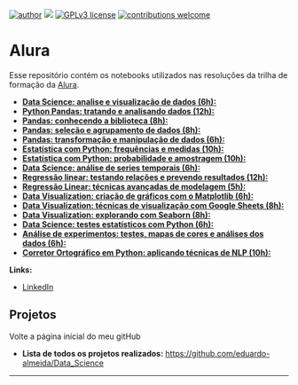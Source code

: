 [![author](https://img.shields.io/badge/author-Eduardo%20Almeida-red.svg)](https://www.linkedin.com/in/eduardo-almeida-814a676a/) [![](https://img.shields.io/badge/python-3.7+-blue.svg)](https://www.python.org/downloads/release/python-365/) [![GPLv3 license](https://img.shields.io/badge/License-GPLv3-blue.svg)](http://perso.crans.org/besson/LICENSE.html) [![contributions welcome](https://img.shields.io/badge/contributions-welcome-brightgreen.svg?style=flat)](https://github.com/karinnecristina/Data-Science)
 
# Alura

Esse repositório contém os notebooks utilizados nas resoluções da trilha de formação da [Alura](https://cursos.alura.com.br/).

* [**Data Science: analise e visualização de dados (6h):**](https://github.com/eduardo-almeida/Data_Science/blob/master/Alura/Analise%20e%20Visualizacao/Introdu%C3%A7%C3%A3o_a_Data_Science.ipynb)
* [**Python Pandas: tratando e analisando dados (12h):**](https://github.com/eduardo-almeida/Data_Science/tree/master/Alura/Tratando%20e%20Analisando%20Dados)
* [**Pandas: conhecendo a biblioteca (8h):**](https://github.com/eduardo-almeida/Data_Science/blob/master/Alura/Pandas%20Conhecendo%20a%20Biblioteca/Pojeto%20Imobiliaria.ipynb)
* [**Pandas: seleção e agrupamento de dados (8h):**](https://github.com/eduardo-almeida/Data_Science/blob/master/Alura/Pandas%20Selecao%20e%20Agrupamento%20de%20Dados/Selecao%20e%20Agrupamento.ipynb) 
* [**Pandas: transformação e manipulação de dados (6h):**](https://cursos.alura.com.br/course/pandas-transformacao-manipulacao-dados)
* [**Estatística com Python: frequências e medidas (10h):**](https://cursos.alura.com.br/course/estatistica-distribuicoes-e-medidas)
* [**Estatística com Python: probabilidade e amostragem (10h):**](https://cursos.alura.com.br/course/estatistica-probabilidade-e-amostragem)
* [**Data Science: análise de series temporais (6h):**](https://cursos.alura.com.br/course/data-science-series-temporais)
* [**Regressão linear: testando relações e prevendo resultados (12h):**](https://cursos.alura.com.br/course/data-science-modelo-regressao-linear)
* [**Regressão Linear: técnicas avançadas de modelagem (5h):**](https://cursos.alura.com.br/course/data-science-modelo-regressao-linear-assimetria-statsmodel)
* [**Data Visualization: criação de gráficos com o Matplotlib (6h):**](https://cursos.alura.com.br/course/customizacao-matplot)
* [**Data Visualization: técnicas de visualização com Google Sheets (8h):**](https://cursos.alura.com.br/course/data-visualization-visualizacao-google-sheets)
* [**Data Visualization: explorando com Seaborn (8h):**](https://cursos.alura.com.br/course/data-visualization-com-seaborn)
* [**Data Science: testes estatísticos com Python (6h):**](https://cursos.alura.com.br/course/data-science-introducao-a-testes-estatisticos-com-python)
* [**Análise de experimentos: testes, mapas de cores e análises dos dados (6h):**](https://cursos.alura.com.br/course/analise-de-experimentos)
* [**Corretor Ortográfico em Python: aplicando técnicas de NLP (10h):**](https://cursos.alura.com.br/course/nlp-corretor-ortografico)

**Links:**
* [LinkedIn](https://www.linkedin.com/in/eduardo-almeida-814a676a/)


## Projetos

Volte a página inícial do meu gitHub 

* **Lista de todos os projetos realizados:** https://github.com/eduardo-almeida/Data_Science
---
